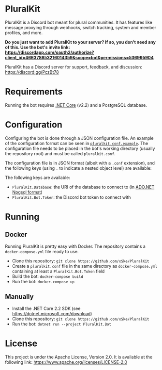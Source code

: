 # PluralKit
PluralKit is a Discord bot meant for plural communities. It has features like message proxying through webhooks, switch tracking, system and member profiles, and more.

**Do you just want to add PluralKit to your server? If so, you don't need any of this. Use the bot's invite link: https://discordapp.com/oauth2/authorize?client_id=466378653216014359&scope=bot&permissions=536995904**

PluralKit has a Discord server for support, feedback, and discussion: https://discord.gg/PczBt78 

# Requirements
Running the bot requires [.NET Core](https://dotnet.microsoft.com/download) (v2.2) and a PostgreSQL database.

# Configuration
Configuring the bot is done through a JSON configuration file. An example of the configuration format can be seen in [`pluralkit.conf.example`](https://github.com/xSke/PluralKit/blob/master/pluralkit.conf.example).
The configuration file needs to be placed in the bot's working directory (usually the repository root) and must be called `pluralkit.conf`.

The configuration file is in JSON format (albeit with a `.conf` extension), and the following keys (using `.` to indicate a nested object level) are available:

The following keys are available:
* `PluralKit.Database`: the URI of the database to connect to (in [ADO.NET Npgsql format](https://www.connectionstrings.com/npgsql/))
* `PluralKit.Bot.Token`: the Discord bot token to connect with

# Running

## Docker
Running PluralKit is pretty easy with Docker. The repository contains a `docker-compose.yml` file ready to use.

* Clone this repository: `git clone https://github.com/xSke/PluralKit`
* Create a `pluralkit.conf` file in the same directory as `docker-compose.yml` containing at least a `PluralKit.Bot.Token` field
* Build the bot: `docker-compose build`
* Run the bot: `docker-compose up`

## Manually
* Install the .NET Core 2.2 SDK (see https://dotnet.microsoft.com/download)
* Clone this repository: `git clone https://github.com/xSke/PluralKit`
* Run the bot: `dotnet run --project PluralKit.Bot`


# License
This project is under the Apache License, Version 2.0. It is available at the following link: https://www.apache.org/licenses/LICENSE-2.0